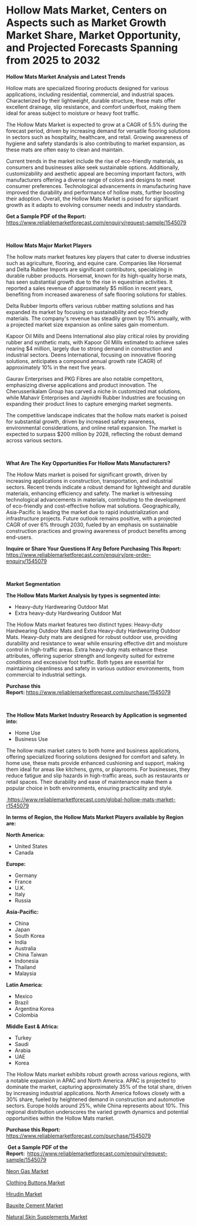 <p><h1>Hollow Mats Market, Centers on Aspects such as Market Growth Market Share, Market Opportunity, and Projected Forecasts Spanning from 2025 to 2032</h1></p><p><strong>Hollow Mats Market Analysis and Latest Trends</strong></p>
<p><p>Hollow mats are specialized flooring products designed for various applications, including residential, commercial, and industrial spaces. Characterized by their lightweight, durable structure, these mats offer excellent drainage, slip resistance, and comfort underfoot, making them ideal for areas subject to moisture or heavy foot traffic.</p><p>The Hollow Mats Market is expected to grow at a CAGR of 5.5% during the forecast period, driven by increasing demand for versatile flooring solutions in sectors such as hospitality, healthcare, and retail. Growing awareness of hygiene and safety standards is also contributing to market expansion, as these mats are often easy to clean and maintain.</p><p>Current trends in the market include the rise of eco-friendly materials, as consumers and businesses alike seek sustainable options. Additionally, customizability and aesthetic appeal are becoming important factors, with manufacturers offering a diverse range of colors and designs to meet consumer preferences. Technological advancements in manufacturing have improved the durability and performance of hollow mats, further boosting their adoption. Overall, the Hollow Mats Market is poised for significant growth as it adapts to evolving consumer needs and industry standards.</p></p>
<p><strong>Get a Sample PDF of the Report:&nbsp;</strong> <a href="https://www.reliablemarketforecast.com/enquiry/request-sample/1545079?utm_campaign=2011&utm_medium=2&utm_source=Github&utm_content=ia&utm_term=06022025&utm_id=hollow-mats">https://www.reliablemarketforecast.com/enquiry/request-sample/1545079</a></p>
<p>&nbsp;</p>
<p><strong>Hollow Mats Major Market Players</strong></p>
<p><p>The hollow mats market features key players that cater to diverse industries such as agriculture, flooring, and equine care. Companies like Horsemat and Delta Rubber Imports are significant contributors, specializing in durable rubber products. Horsemat, known for its high-quality horse mats, has seen substantial growth due to the rise in equestrian activities. It reported a sales revenue of approximately $5 million in recent years, benefiting from increased awareness of safe flooring solutions for stables.</p><p>Delta Rubber Imports offers various rubber matting solutions and has expanded its market by focusing on sustainability and eco-friendly materials. The company's revenue has steadily grown by 15% annually, with a projected market size expansion as online sales gain momentum.</p><p>Kapoor Oil Mills and Deens International also play critical roles by providing rubber and synthetic mats, with Kapoor Oil Mills estimated to achieve sales nearing $4 million, largely due to strong demand in construction and industrial sectors. Deens International, focusing on innovative flooring solutions, anticipates a compound annual growth rate (CAGR) of approximately 10% in the next five years.</p><p>Gaurav Enterprises and PKG Fibres are also notable competitors, emphasizing diverse applications and product innovation. The Cherusserikalam Group has carved a niche in customized mat solutions, while Mahavir Enterprises and Jaynidhi Rubber Industries are focusing on expanding their product lines to capture emerging market segments.</p><p>The competitive landscape indicates that the hollow mats market is poised for substantial growth, driven by increased safety awareness, environmental considerations, and online retail expansion. The market is expected to surpass $200 million by 2028, reflecting the robust demand across various sectors.</p></p>
<p>&nbsp;</p>
<p><strong>What Are The Key Opportunities For Hollow Mats Manufacturers?</strong></p>
<p><p>The Hollow Mats market is poised for significant growth, driven by increasing applications in construction, transportation, and industrial sectors. Recent trends indicate a robust demand for lightweight and durable materials, enhancing efficiency and safety. The market is witnessing technological advancements in materials, contributing to the development of eco-friendly and cost-effective hollow mat solutions. Geographically, Asia-Pacific is leading the market due to rapid industrialization and infrastructure projects. Future outlook remains positive, with a projected CAGR of over 6% through 2030, fueled by an emphasis on sustainable construction practices and growing awareness of product benefits among end-users.</p></p>
<p><strong>Inquire or Share Your Questions If Any Before Purchasing This Report:</strong> <a href="https://www.reliablemarketforecast.com/enquiry/pre-order-enquiry/1545079?utm_campaign=2011&utm_medium=2&utm_source=Github&utm_content=ia&utm_term=06022025&utm_id=hollow-mats">https://www.reliablemarketforecast.com/enquiry/pre-order-enquiry/1545079</a></p>
<p>&nbsp;</p>
<p><strong>Market Segmentation</strong></p>
<p><strong>The Hollow Mats Market Analysis by types is segmented into:</strong></p>
<p><ul><li>Heavy-duty Hardwearing Outdoor Mat</li><li>Extra heavy-duty Hardwearing Outdoor Mat</li></ul></p>
<p><p>The Hollow Mats market features two distinct types: Heavy-duty Hardwearing Outdoor Mats and Extra Heavy-duty Hardwearing Outdoor Mats. Heavy-duty mats are designed for robust outdoor use, providing durability and resistance to wear while ensuring effective dirt and moisture control in high-traffic areas. Extra heavy-duty mats enhance these attributes, offering superior strength and longevity suited for extreme conditions and excessive foot traffic. Both types are essential for maintaining cleanliness and safety in various outdoor environments, from commercial to industrial settings.</p></p>
<p><strong>Purchase this Report:&nbsp;</strong><a href="https://www.reliablemarketforecast.com/purchase/1545079?utm_campaign=2011&utm_medium=2&utm_source=Github&utm_content=ia&utm_term=06022025&utm_id=hollow-mats">https://www.reliablemarketforecast.com/purchase/1545079</a></p>
<p>&nbsp;</p>
<p><strong>The Hollow Mats Market Industry Research by Application is segmented into:</strong></p>
<p><ul><li>Home Use</li><li>Business Use</li></ul></p>
<p><p>The hollow mats market caters to both home and business applications, offering specialized flooring solutions designed for comfort and safety. In home use, these mats provide enhanced cushioning and support, making them ideal for areas like kitchens, gyms, or playrooms. For businesses, they reduce fatigue and slip hazards in high-traffic areas, such as restaurants or retail spaces. Their durability and ease of maintenance make them a popular choice in both environments, ensuring practicality and style.</p></p>
<p><a href="https://www.reliablemarketforecast.com/global-hollow-mats-market-r1545079?utm_campaign=2011&utm_medium=2&utm_source=Github&utm_content=ia&utm_term=06022025&utm_id=hollow-mats">&nbsp;https://www.reliablemarketforecast.com/global-hollow-mats-market-r1545079</a></p>
<p><strong>In terms of Region, the Hollow Mats Market Players available by Region are:</strong></p>
<p>
    <p> <strong> North America: </strong>
        <ul>
            <li>United States</li>
            <li>Canada</li>
        </ul>
        </p> 
    <p> <strong> Europe: </strong>
        <ul>
            <li>Germany</li>
            <li>France</li>
            <li>U.K.</li>
            <li>Italy</li>
            <li>Russia</li>
        </ul>
        </p> 
    <p> <strong> Asia-Pacific: </strong>
        <ul>
            <li>China</li>
            <li>Japan</li>
            <li>South Korea</li>
            <li>India</li>
            <li>Australia</li>
            <li>China Taiwan</li>
            <li>Indonesia</li>
            <li>Thailand</li>
            <li>Malaysia</li>
        </ul>
        </p> 
    <p> <strong> Latin America: </strong>
        <ul>
            <li>Mexico</li>
            <li>Brazil</li>
            <li>Argentina Korea</li>
            <li>Colombia</li>
        </ul>
        </p> 
    <p> <strong> Middle East & Africa: </strong>
        <ul>
            <li>Turkey</li>
            <li>Saudi</li>
            <li>Arabia</li>
            <li>UAE</li>
            <li>Korea</li>
        </ul>
    </p>
    </p>
<p><p>The Hollow Mats market exhibits robust growth across various regions, with a notable expansion in APAC and North America. APAC is projected to dominate the market, capturing approximately 35% of the total share, driven by increasing industrial applications. North America follows closely with a 30% share, fueled by heightened demand in construction and automotive sectors. Europe holds around 25%, while China represents about 10%. This regional distribution underscores the varied growth dynamics and potential opportunities within the Hollow Mats market.</p></p>
<p><strong>Purchase this Report: </strong><a href="https://www.reliablemarketforecast.com/purchase/1545079?utm_campaign=2011&utm_medium=2&utm_source=Github&utm_content=ia&utm_term=06022025&utm_id=hollow-mats">https://www.reliablemarketforecast.com/purchase/1545079</a></p>
<p>&nbsp;<strong>Get a Sample PDF of the Report:&nbsp;&nbsp;</strong><a href="https://www.reliablemarketforecast.com/enquiry/request-sample/1545079?utm_campaign=2011&utm_medium=2&utm_source=Github&utm_content=ia&utm_term=06022025&utm_id=hollow-mats">https://www.reliablemarketforecast.com/enquiry/request-sample/1545079</a></p>
<p><strong></strong></p>
<p><p><a href="https://www.linkedin.com/pulse/overview-neon-gas-markets-expected-compoundannual-growth-rate-ig6ef?utm_campaign=2011&utm_medium=2&utm_source=Github&utm_content=ia&utm_term=06022025&utm_id=hollow-mats">Neon Gas Market</a></p><p><a href="https://github.com/ChiragRp1/Market-Research-Report-List-7/blob/main/clothing-buttons-market.md?utm_campaign=2011&utm_medium=2&utm_source=Github&utm_content=ia&utm_term=06022025&utm_id=hollow-mats">Clothing Buttons Market</a></p><p><a href="https://www.linkedin.com/pulse/hirudin-market-forecast-2025-2032-trends-insights-key-growth-fsq6f?utm_campaign=2011&utm_medium=2&utm_source=Github&utm_content=ia&utm_term=06022025&utm_id=hollow-mats">Hirudin Market</a></p><p><a href="https://www.linkedin.com/pulse/bauxite-cement-market-analysis-from-2025-2032-size-growing-cagr-nkq7f?utm_campaign=2011&utm_medium=2&utm_source=Github&utm_content=ia&utm_term=06022025&utm_id=hollow-mats">Bauxite Cement Market</a></p><p><a href="https://github.com/amoakuolaopa/Market-Research-Report-List-1/blob/main/natural-skin-supplements-market.md?utm_campaign=2011&utm_medium=2&utm_source=Github&utm_content=ia&utm_term=06022025&utm_id=hollow-mats">Natural Skin Supplements Market</a></p></p>